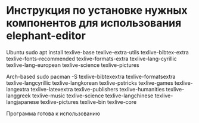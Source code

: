 # Инструкция по установке нужных компонентов для использования elephant-editor

Ubuntu
sudo apt install texlive-base texlive-extra-utils texlive-bibtex-extra texlive-fonts-recommended texlive-formats-extra texlive-lang-cyrillic texlive-lang-european texlive-science texlive-pictures

Arch-based
sudo pacman -S texlive-bibtexextra   texlive-formatsextra  texlive-langcyrillic  texlive-langkorean    texlive-pstricks texlive-games texlive-langextra texlive-latexextra texlive-publishers texlive-humanities texlive-langgreek texlive-music texlive-science texlive-langchinese texlive-langjapanese texlive-pictures texlive-bin texlive-core

Программа готова к использованию

